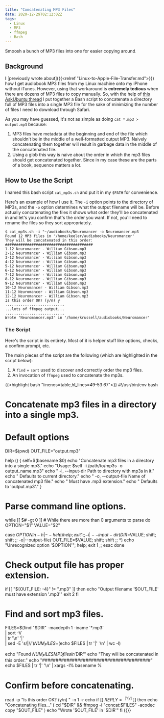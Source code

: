 ```yaml
---
title: "Concatenating MP3 Files"
date: 2020-12-29T02:12:02Z
tags:
  - Linux
  - MP3
  - ffmpeg
  - Bash
---
```


Smoosh a bunch of MP3 files into one for easier copying around.

<!--more-->

## Background

I [previously wrote about]({{<relref "Linux-to-Apple-File-Transfer.md">}}) how I get audiobook MP3 files from my Linux machine onto my iPhone without iTunes.
However, using that workaround is **extremely tedious** when there are dozens of MP3 files to copy manually.
So, with the help of [this AskUbuntu thread](https://askubuntu.com/questions/20507/concatenating-several-mp3-files-into-one-mp3) I put together a Bash script to concatenate a directory full of MP3 files into a single MP3 file for the sake of minimizing the number of files I need to download through Safari.

As you may have guessed, it's not as simple as doing `cat *.mp3 > output.mp3` because:
1. MP3 files have metadata at the beginning and end of the file which shouldn't be in the middle of a well-formatted output MP3. Naively concatenating them together will result in garbage data in the middle of the concatenated file.
2. Using a glob this way is naive about the order in which the mp3 files should get concatenated together. Since in my case these are the parts of a book, sequence matters a lot.


## How to Use the Script

I named this bash script `cat_mp3s.sh` and put it in my `$PATH` for convenience.

Here's an example of how I use it.
The `-i` option points to the directory of MP3s, and the `-o` option determines what the output filename will be.
Before actually concatenating the files it shows what order they'll be concatenated in and let's you confirm that's the order you want.
If not, you'll need to rename the files so they sort appropriately.

```
$ cat_mp3s.sh -i "~/audiobooks/Neuromancer -o Neuromancer.mp3
Found 12 MP3 files in '/home/keeler/audiobooks/Neuromancer'
They will be concatenated in this order:
########################################
1-12 Neuromancer - William Gibson.mp3
2-12 Neuromancer - William Gibson.mp3
3-12 Neuromancer - William Gibson.mp3
4-12 Neuromancer - William Gibson.mp3
5-12 Neuromancer - William Gibson.mp3
6-12 Neuromancer - William Gibson.mp3
7-12 Neuromancer - William Gibson.mp3
8-12 Neuromancer - William Gibson.mp3
9-12 Neuromancer - William Gibson.mp3
10-12 Neuromancer - William Gibson.mp3
11-12 Neuromancer - William Gibson.mp3
12-12 Neuromancer - William Gibson.mp3
Is this order OK? (y/n) y
...........................
...lots of ffmpeg output...
...........................
Wrote 'Neuromancer.mp3' in '/home/krussell/audiobooks/Neuromancer'
```

### The Script

Here's the script in its entirety. Most of it is helper stuff like options, checks, a confirm prompt, etc.

The main pieces of the script are the following (which are highlighted in the script below):

1. A `find` + `sort` used to discover and correctly order the mp3 files.
2. An invocation of `ffmpeg` used to concatenate the mp3s.


{{<highlight bash "linenos=table,hl_lines=49-53 67">}}
#!/usr/bin/env bash
# Concatenate mp3 files in a directory into a single mp3.

# Default options
DIR=$(pwd)
OUT_FILE="output.mp3"

help () {
  self=$(basename $0)
  echo "Concatenate mp3 files in a directory into a single mp3."
  echo "Usage: $self -i /path/to/mp3s -o output_name.mp3"
  echo "  -i, --input-dir    Path to directory with mp3s in it."
  echo "                     Defaults to current directory."
  echo "  -o, --output-file  Name of concatenated mp3 file."
  echo "                     Must have .mp3 extension."
  echo "                     Defaults to 'output.mp3'."
}

# Parse command line options.
while [[ $# -gt 0 ]]  # While there are more than 0 arguments to parse
do
  OPTION="$1"
  VALUE="$2"

  case $OPTION in
    -h|--help)
      help; exit 1
    ;;
    -i|--input-dir)
      DIR=$VALUE; shift; shift
    ;;
    -o|--output-file)
      OUT_FILE=$VALUE; shift; shift
    ;;
    *)
      echo "Unrecognized option '$OPTION'"; help; exit 1
    ;;
  esac
done

# Check output file has proper extension.
if [[ "${OUT_FILE: -4}" != ".mp3" ]]
then
  echo "Output filename '$OUT_FILE' must have extension '.mp3'"
  exit 2
fi

# Find and sort mp3 files.
FILES=$(find "$DIR" -maxdepth 1 -iname '*.mp3' \
  | sort -V \
  | tr '\n' '|' \
  | sed -E 's/\|$//'
)
NUM_FILES=$(echo $FILES | tr '|' '\n' | wc -l)

echo "Found $NUM_FILES MP3 files in '$DIR'"
echo "They will be concatenated in this order:"
echo "########################################"
echo $FILES | tr '|' '\n' | xargs -I% basename %

# Confirm before concatenating.
read -p "Is this order OK? (y/n) " -n 1 -r
echo
if [[ $REPLY =~ ^[Yy]$ ]]
then
  echo "Concatenating files..."
  ( cd "$DIR" && ffmpeg -i "concat:$FILES" -acodec copy "$OUT_FILE" )
  echo "Wrote '$OUT_FILE' in '$DIR'"
fi
{{</highlight>}}

